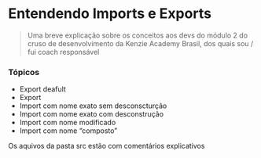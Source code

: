 # Entendendo Imports e Exports

> Uma breve explicação sobre os conceitos aos devs do módulo 2 do cruso de desenvolvimento da Kenzie Academy Brasil, dos quais sou / fui coach responsável

### Tópicos
- Export deafult
- Export
- Import com nome exato sem desconscturção
- Import com nome exato com desconstrução
- Import com nome modificado
- Import com nome “composto”

Os aquivos da pasta src estão com comentários explicativos